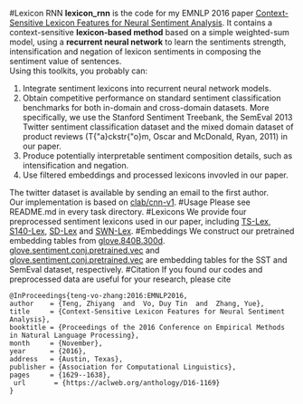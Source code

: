 #Lexicon RNN
**lexicon_rnn** is the code for my EMNLP 2016 paper [Context-Sensitive Lexicon Features for Neural Sentiment Analysis](https://aclweb.org/anthology/D16-1169). 
It contains a context-sensitive **lexicon-based method** based on a simple weighted-sum model, using a  **recurrent  neural  network**  to  learn  the  sentiments strength,  intensification and negation of  lexicon  sentiments  in  composing  the  sentiment value of sentences.  
Using this toolkits, you probably can:  
 1. Integrate sentiment lexicons into recurrent neural network models.  
 2. Obtain competitive performance on standard sentiment classification benchmarks for both in-domain and cross-domain datasets. More specifically, we use the Stanford Sentiment Treebank, the SemEval 2013 Twitter sentiment classification dataset and  the mixed domain dataset of product reviews (T{\"a}ckstr{\"o}m, Oscar and McDonald, Ryan, 2011) in our paper.  
 3. Produce potentially interpretable sentiment composition details, such as intensification and negation.   
 4. Use filtered embeddings and processed lexicons invovled in our paper.   
  
The twitter dataset is available by sending an email to the first author.   
Our implementation is based on [clab/cnn-v1](https://github.com/clab/cnn-v1). 
#Usage
Please see README.md in every task directory. 
#Lexicons 
We provide four preprocessed sentiment lexicons used in our paper, including [TS-Lex](./lexicons/sspe.lex2), [S140-Lex](./lexicons/sentiment140.lex), [SD-Lex](./lexicons/stanford.tree.lexicon) and [SWN-Lex](./lexicons/sentiwordnet.lex). 
#Embeddings
We construct our pretrained embedding tables from [glove.840B.300d](http://nlp.stanford.edu/data/glove.840B.300d.zip).  
[glove.sentiment.conj.pretrained.vec](./embeddings/glove.sentiment.conj.pretrained.vec) and [glove.sentiment.conj.pretrained.vec](./embeddings/glove.sentiment.conj.pretrained.vec) are embedding tables for the SST and SemEval dataset, respectively. 
#Citation
If you found our codes and preprocessed data are useful for your research, please cite

    @InProceedings{teng-vo-zhang:2016:EMNLP2016,
    author    = {Teng, Zhiyang  and  Vo, Duy Tin  and  Zhang, Yue},
    title     = {Context-Sensitive Lexicon Features for Neural Sentiment Analysis},
    booktitle = {Proceedings of the 2016 Conference on Empirical Methods in Natural Language Processing},
    month     = {November},
    year      = {2016},
    address   = {Austin, Texas},
    publisher = {Association for Computational Linguistics},
    pages     = {1629--1638},
     url       = {https://aclweb.org/anthology/D16-1169}
    }

